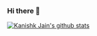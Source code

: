 ### Hi there 👋

<!--
**kanishk307/kanishk307** is a ✨ _special_ ✨ repository because its `README.md` (this file) appears on your GitHub profile.

Here are some ideas to get you started:

- 🔭 I’m currently working on ...
- 🌱 I’m currently learning ...
- 👯 I’m looking to collaborate on ...
- 🤔 I’m looking for help with ...
- 💬 Ask me about ...
- 📫 How to reach me: ...
- 😄 Pronouns: ...
- ⚡ Fun fact: ...
-->

[![Kanishk Jain's github stats](https://github-readme-stats.vercel.app/api?username=kanishk307)](https://github.com/anuraghazra/github-readme-stats)
